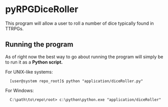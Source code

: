 # pyRPGDiceRoller
This program will allow a user to roll a number of dice typically found in TTRPGs.


## Running the program
As of right now the best way to go about running the program will simply be to run it as a **Python script.**

For UNIX-like systems:
```
  [user@system repo_root]$ python "application/diceRoller.py"
```
For Windows:

```
  C:\path\to\repo\root> c:\python\python.exe "application/diceRoller"
```
